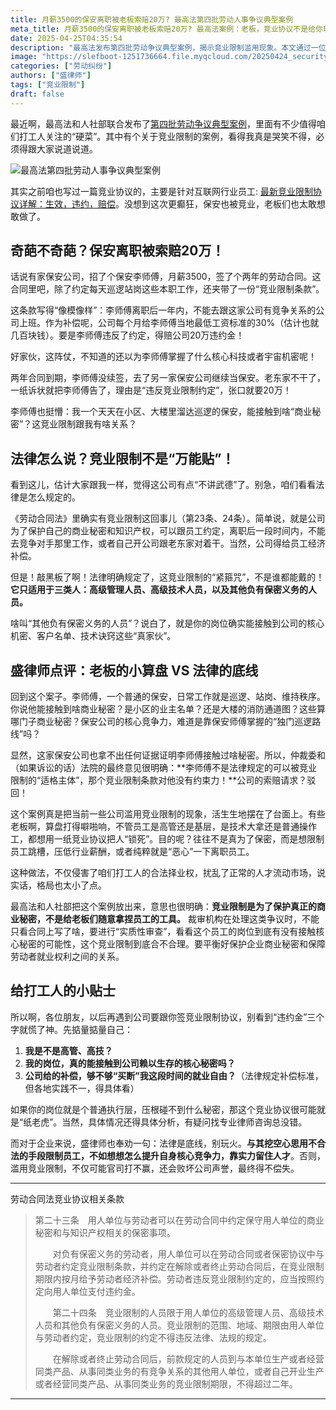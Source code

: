 ```yaml
---
title: 月薪3500的保安离职被老板索赔20万? 最高法第四批劳动人事争议典型案例
meta_title: 月薪3500的保安离职被老板索赔20万? 最高法案例：老板，竞业协议不是给你玩的
date: 2025-04-25T04:35:54
description: "最高法发布第四批劳动争议典型案例，揭示竞业限制滥用现象。本文通过一位月薪3500元保安被索赔20万的真实案例，深入解析《劳动合同法》第23、24条关于竞业限制的适用范围。盛律师详细说明竞业限制仅适用于高管、高技及负有保密义务人员的法律规定，并提供实用建议帮助打工人识别无效竞业条款。文章警示企业不要滥用竞业协议限制普通员工就业自由，呼吁平衡商业秘密保护与劳动者权益。"
image: "https://slefboot-1251736664.file.myqcloud.com/20250424_security_competition_cover.webp"
categories: ["劳动纠纷"]
authors: ["盛律师"]
tags: ["竞业限制"]
draft: false
---
```


最近啊，最高法和人社部联合发布了[第四批劳动争议典型案例](https://www.court.gov.cn/zixun/xiangqing/462311.html)，里面有不少值得咱们打工人关注的“硬菜”。其中有个关于竞业限制的案例，看得我真是哭笑不得，必须得跟大家说道说道。

![最高法第四批劳动人事争议典型案例](https://slefboot-1251736664.file.myqcloud.com/20250424_security_competition_anli.webp)

其实之前咱也写过一篇竞业协议的，主要是针对互联网行业员工: [最新竞业限制协议详解：生效，违约，赔偿](https://www.shenglvshi.cn/compete_agreements)。没想到这次更癫狂，保安也被竞业，老板们也太敢想敢做了。

## 奇葩不奇葩？保安离职被索赔20万！

话说有家保安公司，招了个保安李师傅，月薪3500，签了个两年的劳动合同。这合同里吧，除了约定每天巡逻站岗这些本职工作，还夹带了一份“竞业限制条款”。

这条款写得“像模像样”：李师傅离职后一年内，不能去跟这家公司有竞争关系的公司上班。作为补偿呢，公司每个月给李师傅当地最低工资标准的30%（估计也就几百块钱）。要是李师傅违反了约定，得赔公司20万违约金！

好家伙，这阵仗，不知道的还以为李师傅掌握了什么核心科技或者宇宙机密呢！

两年合同到期，李师傅没续签，去了另一家保安公司继续当保安。老东家不干了，一纸诉状就把李师傅告了，理由是“违反竞业限制约定”，张口就要20万！

李师傅也挺懵：我一个天天在小区、大楼里溜达巡逻的保安，能接触到啥“商业秘密”？这竞业限制跟我有啥关系？

## 法律怎么说？竞业限制不是“万能贴”！

看到这儿，估计大家跟我一样，觉得这公司有点“不讲武德”了。别急，咱们看看法律是怎么规定的。

《劳动合同法》里确实有竞业限制这回事儿（第23条、24条）。简单说，就是公司为了保护自己的商业秘密和知识产权，可以跟员工约定，离职后一段时间内，不能去竞争对手那里工作，或者自己开公司跟老东家对着干。当然，公司得给员工经济补偿。

但是！敲黑板了啊！法律明确规定了，这竞业限制的“紧箍咒”，不是谁都能戴的！**它只适用于三类人：高级管理人员、高级技术人员，以及其他负有保密义务的人员。**

啥叫“其他负有保密义务的人员”？说白了，就是你的岗位确实能接触到公司的核心机密、客户名单、技术诀窍这些“真家伙”。

## 盛律师点评：老板的小算盘 VS 法律的底线

回到这个案子。李师傅，一个普通的保安，日常工作就是巡逻、站岗、维持秩序。你说他能接触到啥商业秘密？是小区的业主名单？还是大楼的消防通道图？这些算哪门子商业秘密？保安公司的核心竞争力，难道是靠保安师傅掌握的“独门巡逻路线”吗？

显然，这家保安公司也拿不出任何证据证明李师傅接触过啥秘密。所以，仲裁委和（如果诉讼的话）法院的最终意见很明确：**李师傅不是法律规定的可以被竞业限制的“适格主体”，那个竞业限制条款对他没有约束力！**公司的索赔请求？驳回！

这个案例真是把当前一些公司滥用竞业限制的现象，活生生地摆在了台面上。有些老板啊，算盘打得噼啪响，不管员工是高管还是基层，是技术大拿还是普通操作工，都想用一纸竞业协议把人“锁死”。目的呢？往往不是真为了保密，而是想限制员工跳槽，压低行业薪酬，或者纯粹就是“恶心”一下离职员工。

这种做法，不仅侵害了咱们打工人的合法择业权，扰乱了正常的人才流动市场，说实话，格局也太小了点。

最高法和人社部把这个案例放出来，意思也很明确：**竞业限制是为了保护真正的商业秘密，不是给老板们随意拿捏员工的工具。** 裁审机构在处理这类争议时，不能只看合同上写了啥，要进行“实质性审查”，看看这个员工的岗位到底有没有接触核心秘密的可能性，这个竞业限制到底合不合理。要平衡好保护企业商业秘密和保障劳动者就业权利之间的关系。

## 给打工人的小贴士

所以啊，各位朋友，以后再遇到公司要跟你签竞业限制协议，别看到“违约金”三个字就慌了神。先掂量掂量自己：

1.  **我是不是高管、高技？**
2.  **我的岗位，真的能接触到公司赖以生存的核心秘密吗？**
3.  **公司给的补偿，够不够“买断”我这段时间的就业自由？**（法律规定补偿标准，但各地实践不一，得具体看）

如果你的岗位就是个普通执行层，压根碰不到什么秘密，那这个竞业协议很可能就是“纸老虎”。当然，具体情况还得具体分析，有疑问找专业律师咨询总没错。

而对于企业来说，盛律师也奉劝一句：法律是底线，别玩火。**与其挖空心思用不合法的手段限制员工，不如想想怎么提升自身核心竞争力，靠实力留住人才**。否则，滥用竞业限制，不仅可能官司打不赢，还会败坏公司声誉，最终得不偿失。

---

劳动合同法竞业协议相关条款

> 第二十三条　用人单位与劳动者可以在劳动合同中约定保守用人单位的商业秘密和与知识产权相关的保密事项。
>
>　　对负有保密义务的劳动者，用人单位可以在劳动合同或者保密协议中与劳动者约定竞业限制条款，并约定在解除或者终止劳动合同后，在竞业限制期限内按月给予劳动者经济补偿。劳动者违反竞业限制约定的，应当按照约定向用人单位支付违约金。
>
>　　第二十四条　竞业限制的人员限于用人单位的高级管理人员、高级技术人员和其他负有保密义务的人员。竞业限制的范围、地域、期限由用人单位与劳动者约定，竞业限制的约定不得违反法律、法规的规定。
>
>　　在解除或者终止劳动合同后，前款规定的人员到与本单位生产或者经营同类产品、从事同类业务的有竞争关系的其他用人单位，或者自己开业生产或者经营同类产品、从事同类业务的竞业限制期限，不得超过二年。

---

